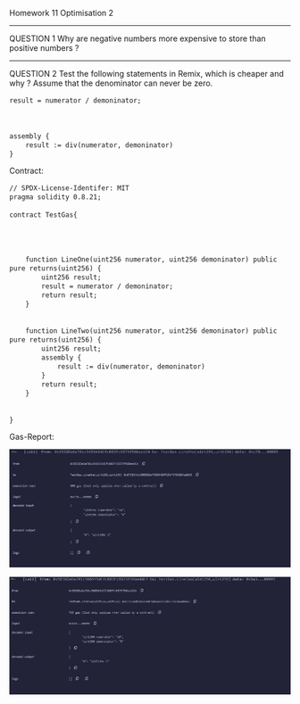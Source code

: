 Homework 11
Optimisation 2

---

QUESTION 1
Why are negative numbers more expensive to store than positive numbers ?

---

QUESTION 2
Test the following statements in Remix, which is cheaper and why ?
Assume that the denominator can never be zero.

    result = numerator / demoninator;



    assembly {
        result := div(numerator, demoninator)
    }

Contract:

    // SPDX-License-Identifer: MIT
    pragma solidity 0.8.21;

    contract TestGas{




        function LineOne(uint256 numerator, uint256 demoninator) public pure returns(uint256) {
            uint256 result;
            result = numerator / demoninator;
            return result;
        }


        function LineTwo(uint256 numerator, uint256 demoninator) public pure returns(uint256) {
            uint256 result;
            assembly {
                result := div(numerator, demoninator)
            }
            return result;
        }


    }

Gas-Report:

![Gas Report1](https://github.com/ecorey/Solidity-Course-Expert/blob/main/Week3/report1.JPG)

![Gas Report2](https://github.com/ecorey/Solidity-Course-Expert/blob/main/Week3/report2.JPG)
